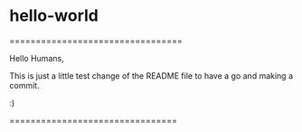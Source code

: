 # hello-world
=================================


Hello Humans,

This is just a little test change of the README file to have a go and making a commit.

:)

================================

